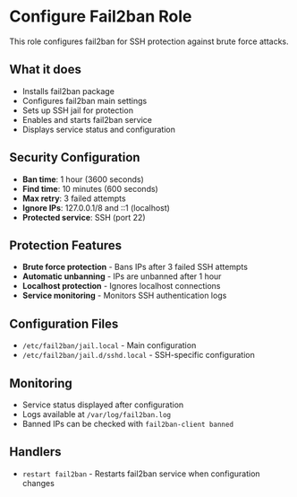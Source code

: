 # Configure Fail2ban Role

This role configures fail2ban for SSH protection against brute force attacks.

## What it does

- Installs fail2ban package
- Configures fail2ban main settings
- Sets up SSH jail for protection
- Enables and starts fail2ban service
- Displays service status and configuration

## Security Configuration

- **Ban time**: 1 hour (3600 seconds)
- **Find time**: 10 minutes (600 seconds)
- **Max retry**: 3 failed attempts
- **Ignore IPs**: 127.0.0.1/8 and ::1 (localhost)
- **Protected service**: SSH (port 22)

## Protection Features

- **Brute force protection** - Bans IPs after 3 failed SSH attempts
- **Automatic unbanning** - IPs are unbanned after 1 hour
- **Localhost protection** - Ignores localhost connections
- **Service monitoring** - Monitors SSH authentication logs

## Configuration Files

- `/etc/fail2ban/jail.local` - Main configuration
- `/etc/fail2ban/jail.d/sshd.local` - SSH-specific configuration

## Monitoring

- Service status displayed after configuration
- Logs available at `/var/log/fail2ban.log`
- Banned IPs can be checked with `fail2ban-client banned`

## Handlers

- `restart fail2ban` - Restarts fail2ban service when configuration changes
